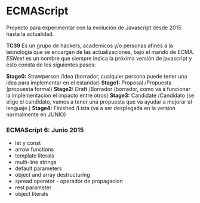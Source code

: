 # ECMAScript
Proyecto para experimentar con la evolución de Javascript desde 2015 hasta la actualidad.

**TC39** Es un grupo de hackers, academicos y/o personas afines a la tecnologia que se encargan de las actualizaciones, bajo el mando de ECMA.
*ESNext* es un nombre que siempre indica la próxima versión de javascript y esto consta de los siguientes pasos:

**Stage0:** Strawperson /Idea (borrador, cualquier persona puede tener una idea para implementar en el estandar)
**Stage1:** Proposal /Propuesta (propuesta formal)
**Stage2:** Draft /Borrador (borrador, como va a funcionar la implementacion el impacto entre otros)
**Stage3:** Candidate /Candidato (se elige el candidato, vamos a tener una propuesta que va ayudar a mejorar el lenguaje.)
**Stage4:** Finished /Lista (va a ser desplegada en la version normalmente en JUNIO)

### ECMAScript 6: Junio 2015
- let y const
- arrow functions
- template literals
- multi-line strings
- default parameters
- object and array destructuring
- spread operator - operador de propagacion
- rest parameter
- object literals
